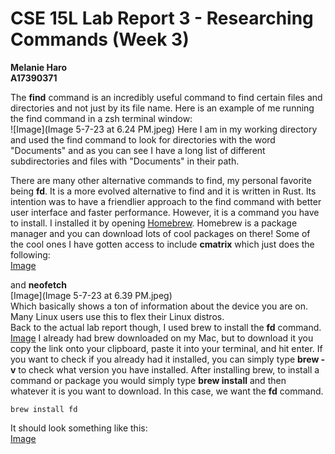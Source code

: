 # CSE 15L Lab Report 3 - Researching Commands (Week 3)
**Melanie Haro** <br />
**A17390371** <br />

The **find** command is an incredibly useful command to find certain files and directories and not just by its file name. Here is an example of me running the find command in a zsh terminal window: <br />
![Image](Image 5-7-23 at 6.24 PM.jpeg)
Here I am in my working directory and used the find command to look for directories with the word "Documents" and as you can see I have a long list of different subdirectories and files with "Documents" in their path. <br />

There are many other alternative commands to find, my personal favorite being **fd**. It is a more evolved alternative to find and it is written in Rust. Its intention was to have a friendlier approach to the find command with better user interface and faster performance. However, it is a command you have to install. I installed it by opening [Homebrew](https://brew.sh/). Homebrew is a package manager and you can download lots of cool packages on there! Some of the cool ones I have gotten access to include **cmatrix** which just does the following: <br />
[Image]()

and **neofetch** <br />
[Image](Image 5-7-23 at 6.39 PM.jpeg) <br />
Which basically shows a ton of information about the device you are on. Many Linux users use this to flex their Linux distros. <br />
Back to the actual lab report though, I used brew to install the **fd** command. <br />
[Image]()
I already had brew downloaded on my Mac, but to download it you copy the link onto your clipboard, paste it into your terminal, and hit enter. If you want to check if you already had it installed, you can simply type **brew -v** to check what version you have installed. After installing brew, to install a command or package you would simply type **brew install** and then whatever it is you want to download. In this case, we want the **fd** command. <br /> 
```
brew install fd 
```
It should look something like this: <br /> 
[Image]() <br />

